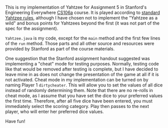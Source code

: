 This is my implementation of Yahtzee for Assignment 5 in Stanford's Engineering Everywhere [CS106a](http://see.stanford.edu/see/courseinfo.aspx?coll=824a47e1-135f-4508-a5aa-866adcae1111) course. It is played according to [standard Yahtzee rules](http://en.wikipedia.org/wiki/Yahtzee#Rules_overview), although I have chosen not to implement the "Yahtzee as a wild" and bonus points for Yahtzees beyond the first (it was not part of the spec for the assignment).

`Yahtzee.java` is my code, except for the `main` method and the first few lines of the `run` method. Those parts and all other source and resources were provided by Stanford as part of the course materials.

One suggestion that the Stanford assignment handout suggested was implementing a "cheat" mode for testing purposes. Normally, testing code like that would be removed after testing is complete, but I have decided to leave mine in as does not change the presentation of the game at all if it is not activated. Cheat mode in my implementation can be turned on by naming Player 1 `dirtycheater`. This will allow you to set the values of all dice instead of randomly determining them. Note that there are no re-rolls in cheat mode, as I assume that you have set the dice to your preferred values the first time. Therefore, after all five dice have been entered, you must immediately select the scoring category. Play then passes to the next player, who will enter her preferred dice values.

Have fun!
